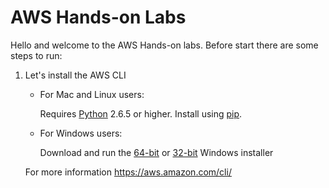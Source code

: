 # AWS Hands-on Labs

Hello and welcome to the AWS Hands-on labs. Before start there are some steps to run:

1. Let's install the AWS CLI 

      * For Mac and Linux users:
      
        Requires [Python](http://www.python.org/download/) 2.6.5 or higher. Install using 
        [pip](http://www.pip-installer.org/en/latest/).

      * For Windows users:
      
        Download and run the [64-bit](https://s3.amazonaws.com/aws-cli/AWSCLI64.msi) or 
        [32-bit](https://s3.amazonaws.com/aws-cli/AWSCLI32.msi) Windows installer
        
      For more information https://aws.amazon.com/cli/ 
